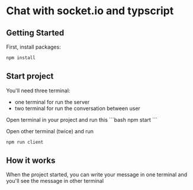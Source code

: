 # Chat with socket.io and typscript

## Getting Started

First, install packages:

```bash
npm install
```

## Start project
You'll need three terminal:
<ul>
<li>one terminal for run the server</li>
<li>two terminal for run the conversation between user</li>
</ul>  
Open terminal in your project and run this
```bash
npm start
```

Open other terminal (twice) and run 
```bash
npm run client
```

## How it works
When the project started, you can write your message in one terminal and you'll see the message in
other terminal